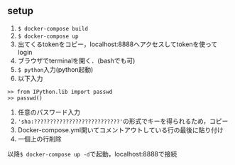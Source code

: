 ## setup
1. `$ docker-compose build`
1. `$ docker-compose up`
1. 出てくるtokenをコピー，localhost:8888へアクセスしてtokenを使ってlogin
1. ブラウザでterminalを開く．(bashでも可)
1. `$ python`入力(python起動)
1. 以下入力
``` 
>> from IPython.lib import passwd
>> passwd()
```
1. 任意のパスワード入力
1. `'sha:???????????????????????????'`の形式でキーを得られるため，コピー
1. Docker-compose.yml開いてコメントアウトしている行の最後に貼り付け
1. 一個上の行削除

以降`$ docker-compose up -d`で起動，localhost:8888で接続